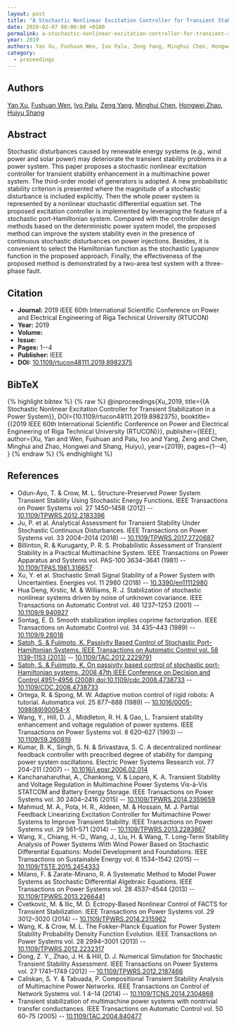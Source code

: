 ```yaml
---
layout: post
title: "A Stochastic Nonlinear Excitation Controller for Transient Stabilization in a Power System"
date: 2020-02-07 00:00:00 +0100
permalink: a-stochastic-nonlinear-excitation-controller-for-transient-stabilization-in-a-power-system
year: 2019
authors: Yan Xu, Fushuan Wen, Ivo Palu, Zeng Yang, Minghui Chen, Hongwei Zhao, Huiyu Shang
category:
  - proceedings
---
```

 
## Authors
[Yan Xu](authors/yan_xu), [Fushuan Wen](authors/fushuan_wen), [Ivo Palu](authors/ivo_palu), [Zeng Yang](authors/zeng_yang), [Minghui Chen](authors/minghui_chen), [Hongwei Zhao](authors/hongwei_zhao), [Huiyu Shang](authors/huiyu_shang)
 
## Abstract
Stochastic disturbances caused by renewable energy systems (e.g., wind power and solar power) may deteriorate the transient stability problems in a power system. This paper proposes a stochastic nonlinear excitation controller for transient stability enhancement in a multimachine power system. The third-order model of generators is adopted. A new probabilistic stability criterion is presented where the magnitude of a stochastic disturbance is included explicitly. Then the whole power system is represented by a nonlinear stochastic differential equation set. The proposed excitation controller is implemented by leveraging the feature of a stochastic port-Hamiltonian system. Compared with the controller design methods based on the deterministic power system model, the proposed method can improve the system stability even in the presence of continuous stochastic disturbances on power injections. Besides, it is convenient to select the Hamiltonian function as the stochastic Lyapunov function in the proposed approach. Finally, the effectiveness of the proposed method is demonstrated by a two-area test system with a three-phase fault.
 
## Citation
- **Journal:** 2019 IEEE 60th International Scientific Conference on Power and Electrical Engineering of Riga Technical University (RTUCON)
- **Year:** 2019
- **Volume:** 
- **Issue:** 
- **Pages:** 1--4
- **Publisher:** IEEE
- **DOI:** [10.1109/rtucon48111.2019.8982375](https://doi.org/10.1109/rtucon48111.2019.8982375)
 
## BibTeX
{% highlight bibtex %}
{% raw %}
@inproceedings{Xu_2019,
  title={{A Stochastic Nonlinear Excitation Controller for Transient Stabilization in a Power System}},
  DOI={10.1109/rtucon48111.2019.8982375},
  booktitle={{2019 IEEE 60th International Scientific Conference on Power and Electrical Engineering of Riga Technical University (RTUCON)}},
  publisher={IEEE},
  author={Xu, Yan and Wen, Fushuan and Palu, Ivo and Yang, Zeng and Chen, Minghui and Zhao, Hongwei and Shang, Huiyu},
  year={2019},
  pages={1--4}
}
{% endraw %}
{% endhighlight %}
 
## References
- Odun-Ayo, T. & Crow, M. L. Structure-Preserved Power System Transient Stability Using Stochastic Energy Functions. IEEE Transactions on Power Systems vol. 27 1450–1458 (2012) -- [10.1109/TPWRS.2012.2183396](https://doi.org/10.1109/TPWRS.2012.2183396)
- Ju, P. et al. Analytical Assessment for Transient Stability Under Stochastic Continuous Disturbances. IEEE Transactions on Power Systems vol. 33 2004–2014 (2018) -- [10.1109/TPWRS.2017.2720687](https://doi.org/10.1109/TPWRS.2017.2720687)
- Billinton, R. & Kuruganty, P. R. S. Probabilistic Assessment of Transient Stability in a Practical Multimachine System. IEEE Transactions on Power Apparatus and Systems vol. PAS-100 3634–3641 (1981) -- [10.1109/TPAS.1981.316657](https://doi.org/10.1109/TPAS.1981.316657)
- Xu, Y. et al. Stochastic Small Signal Stability of a Power System with Uncertainties. Energies vol. 11 2980 (2018) -- [10.3390/en11112980](https://doi.org/10.3390/en11112980)
- Hua Deng, Krstic, M. & Williams, R. J. Stabilization of stochastic nonlinear systems driven by noise of unknown covariance. IEEE Transactions on Automatic Control vol. 46 1237–1253 (2001) -- [10.1109/9.940927](https://doi.org/10.1109/9.940927)
- Sontag, E. D. Smooth stabilization implies coprime factorization. IEEE Transactions on Automatic Control vol. 34 435–443 (1989) -- [10.1109/9.28018](https://doi.org/10.1109/9.28018)
- [Satoh, S. & Fujimoto, K. Passivity Based Control of Stochastic Port-Hamiltonian Systems. IEEE Transactions on Automatic Control vol. 58 1139–1153 (2013)](passivity-based-control-of-stochastic-port-hamiltonian-systems) -- [10.1109/TAC.2012.2229791](https://doi.org/10.1109/TAC.2012.2229791)
- [Satoh, S. & Fujimoto, K. On passivity based control of stochastic port-Hamiltonian systems. 2008 47th IEEE Conference on Decision and Control 4951–4956 (2008) doi:10.1109/cdc.2008.4738733](on-passivity-based-control-of-stochastic-port-hamiltonian-systems) -- [10.1109/CDC.2008.4738733](https://doi.org/10.1109/CDC.2008.4738733)
- Ortega, R. & Spong, M. W. Adaptive motion control of rigid robots: A tutorial. Automatica vol. 25 877–888 (1989) -- [10.1016/0005-1098(89)90054-X](https://doi.org/10.1016/0005-1098(89)90054-X)
- Wang, Y., Hill, D. J., Middleton, R. H. & Gao, L. Transient stability enhancement and voltage regulation of power systems. IEEE Transactions on Power Systems vol. 8 620–627 (1993) -- [10.1109/59.260819](https://doi.org/10.1109/59.260819)
- Kumar, B. K., Singh, S. N. & Srivastava, S. C. A decentralized nonlinear feedback controller with prescribed degree of stability for damping power system oscillations. Electric Power Systems Research vol. 77 204–211 (2007) -- [10.1016/j.epsr.2006.02.014](https://doi.org/10.1016/j.epsr.2006.02.014)
- Kanchanaharuthai, A., Chankong, V. & Loparo, K. A. Transient Stability and Voltage Regulation in Multimachine Power Systems Vis-à-Vis STATCOM and Battery Energy Storage. IEEE Transactions on Power Systems vol. 30 2404–2416 (2015) -- [10.1109/TPWRS.2014.2359659](https://doi.org/10.1109/TPWRS.2014.2359659)
- Mahmud, M. A., Pota, H. R., Aldeen, M. & Hossain, M. J. Partial Feedback Linearizing Excitation Controller for Multimachine Power Systems to Improve Transient Stability. IEEE Transactions on Power Systems vol. 29 561–571 (2014) -- [10.1109/TPWRS.2013.2283867](https://doi.org/10.1109/TPWRS.2013.2283867)
- Wang, X., Chiang, H.-D., Wang, J., Liu, H. & Wang, T. Long-Term Stability Analysis of Power Systems With Wind Power Based on Stochastic Differential Equations: Model Development and Foundations. IEEE Transactions on Sustainable Energy vol. 6 1534–1542 (2015) -- [10.1109/TSTE.2015.2454333](https://doi.org/10.1109/TSTE.2015.2454333)
- Milano, F. & Zarate-Minano, R. A Systematic Method to Model Power Systems as Stochastic Differential Algebraic Equations. IEEE Transactions on Power Systems vol. 28 4537–4544 (2013) -- [10.1109/TPWRS.2013.2266441](https://doi.org/10.1109/TPWRS.2013.2266441)
- Cvetkovic, M. & Ilic, M. D. Ectropy-Based Nonlinear Control of FACTS for Transient Stabilization. IEEE Transactions on Power Systems vol. 29 3012–3020 (2014) -- [10.1109/TPWRS.2014.2315962](https://doi.org/10.1109/TPWRS.2014.2315962)
- Wang, K. & Crow, M. L. The Fokker-Planck Equation for Power System Stability Probability Density Function Evolution. IEEE Transactions on Power Systems vol. 28 2994–3001 (2013) -- [10.1109/TPWRS.2012.2232317](https://doi.org/10.1109/TPWRS.2012.2232317)
- Dong, Z. Y., Zhao, J. H. & Hill, D. J. Numerical Simulation for Stochastic Transient Stability Assessment. IEEE Transactions on Power Systems vol. 27 1741–1749 (2012) -- [10.1109/TPWRS.2012.2187466](https://doi.org/10.1109/TPWRS.2012.2187466)
- Caliskan, S. Y. & Tabuada, P. Compositional Transient Stability Analysis of Multimachine Power Networks. IEEE Transactions on Control of Network Systems vol. 1 4–14 (2014) -- [10.1109/TCNS.2014.2304868](https://doi.org/10.1109/TCNS.2014.2304868)
- Transient stabilization of multimachine power systems with nontrivial transfer conductances. IEEE Transactions on Automatic Control vol. 50 60–75 (2005) -- [10.1109/TAC.2004.840477](https://doi.org/10.1109/TAC.2004.840477)

